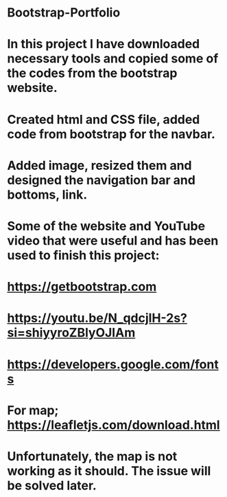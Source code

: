 
# Bootstrap-Portfolio
# In this project I have downloaded necessary tools and copied some of the codes from the bootstrap website.
# Created html and CSS file, added code from bootstrap for the navbar. 
# Added image, resized them and designed the navigation bar and bottoms, link.
# Some of the website and YouTube video that were useful and has been used to finish this project:
# https://getbootstrap.com
# https://youtu.be/N_qdcjlH-2s?si=shiyyroZBlyOJIAm
# https://developers.google.com/fonts
# For map; https://leafletjs.com/download.html
# Unfortunately, the map is not working as it should. The issue will be solved later.

